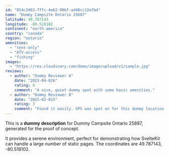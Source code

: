 ```yaml
---
id: "854c2483-7ffc-4e62-98bf-ad48cc12efb4"
name: "Dummy Campsite Ontario 25887"
latitude: 49.787143
longitude: -80.518102
continent: "north-america"
country: "canada"
region: "ontario"
amenities:
  - "tent-only"
  - "ATV-access"
  - "fishing"
images:
  - "https://res.cloudinary.com/demo/image/upload/v1/sample.jpg"
reviews:
  - author: "Dummy Reviewer A"
    date: "2025-04-026"
    rating: 4
    comment: "A nice, quiet dummy spot with some basic amenities."
  - author: "Dummy Reviewer B"
    date: "2025-02-015"
    rating: 3
    comment: "Found it easily. GPS was spot on for this dummy location."
---
```


This is a **dummy description** for Dummy Campsite Ontario 25887, generated for the proof of concept.

It provides a serene environment, perfect for demonstrating how SvelteKit can handle a large number of static pages. The coordinates are 49.787143, -80.518102.
